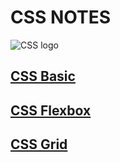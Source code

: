 # CSS NOTES

![CSS logo](https://github.com/itsme-rash522/frontend-freaks/assets/127365805/a38212aa-5f78-4b0a-a7fd-314cba7d6cb2)

## [CSS Basic](2-CSS/CSS%20basic)
## [CSS Flexbox](2-CSS/CSS%20flexbox)
## [CSS Grid](2-CSS/CSS%20grid)
